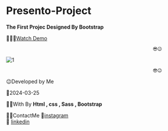 # Presento-Project
**The First Projec Designed By Bootstrap**


👩‍💻😎[Watch Demo](https://fatememohamadian.github.io/Project6-Bootstrap/)

                                                            😎😉  
                                                          
![1](https://github.com/fatemeMohamadian/Project6-Bootstrap/assets/155579918/aaa35d10-a13c-4d40-a14e-283642eb829c)

                                                            😎😉  

 😉Developed by Me

 📅2024-03-25

 👩‍💻With By **Html , css , Sass , Bootstrap** 

 📲📞ContactMe 
 🔗[instagram](https://www.instagram.com/fateme_mohamadiian.fed)       
 🔗 [linkedin](https://www.linkedin.com/in/fateme-mohamadian-dev0824)
